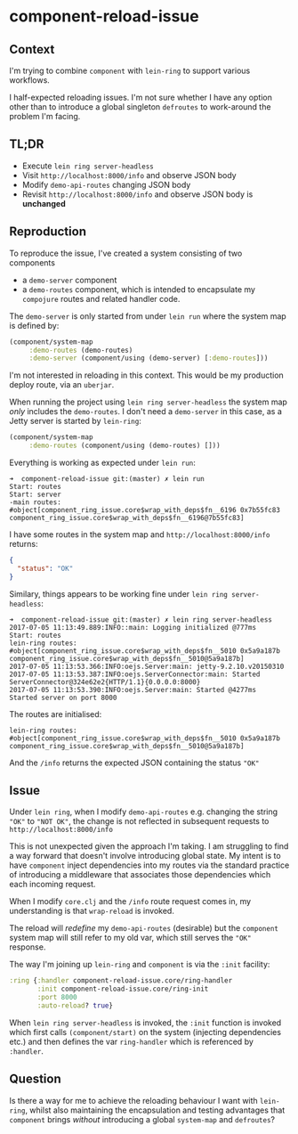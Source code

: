 # component-reload-issue

## Context
I'm trying to combine `component` with `lein-ring` to support various workflows.

I half-expected reloading issues. I'm not sure whether I have any option other than to introduce a global singleton `defroutes` to work-around the problem I'm facing.

## TL;DR

- Execute `lein ring server-headless`
- Visit `http://localhost:8000/info` and observe JSON body
- Modify `demo-api-routes` changing JSON body
- Revisit `http://localhost:8000/info` and observe JSON body is __unchanged__

## Reproduction

To reproduce the issue, I've created a system consisting of two components

- a `demo-server` component
- a `demo-routes` component, which is intended to encapsulate my `compojure` routes and related handler code.

The `demo-server` is only started from under `lein run` where the system map is defined by:

```clojure
(component/system-map
     :demo-routes (demo-routes)
     :demo-server (component/using (demo-server) [:demo-routes]))
```

I'm not interested in reloading in this context. This would be my production deploy route, via an `uberjar`.

When running the project using `lein ring server-headless` the system map *only* includes the `demo-routes`. I don't need a `demo-server` in this case, as a Jetty server is started by `lein-ring`:

```clojure
(component/system-map
     :demo-routes (component/using (demo-routes) []))
```

Everything is working as expected under `lein run`:

```
➜  component-reload-issue git:(master) ✗ lein run
Start: routes
Start: server
-main routes: #object[component_ring_issue.core$wrap_with_deps$fn__6196 0x7b55fc83 component_ring_issue.core$wrap_with_deps$fn__6196@7b55fc83]
```

I have some routes in the system map and `http://localhost:8000/info` returns:

```json
{
  "status": "OK"
}
```

Similary, things appears to be working fine under `lein ring server-headless`:

```
➜  component-reload-issue git:(master) ✗ lein ring server-headless
2017-07-05 11:13:49.889:INFO::main: Logging initialized @777ms
Start: routes
lein-ring routes: #object[component_ring_issue.core$wrap_with_deps$fn__5010 0x5a9a187b component_ring_issue.core$wrap_with_deps$fn__5010@5a9a187b]
2017-07-05 11:13:53.366:INFO:oejs.Server:main: jetty-9.2.10.v20150310
2017-07-05 11:13:53.387:INFO:oejs.ServerConnector:main: Started ServerConnector@324e62e2{HTTP/1.1}{0.0.0.0:8000}
2017-07-05 11:13:53.390:INFO:oejs.Server:main: Started @4277ms
Started server on port 8000
```

The routes are initialised:

```
lein-ring routes: #object[component_ring_issue.core$wrap_with_deps$fn__5010 0x5a9a187b component_ring_issue.core$wrap_with_deps$fn__5010@5a9a187b]
```

And the `/info` returns the expected JSON containing the status `"OK"`

## Issue

Under `lein ring`, when I modify `demo-api-routes` e.g. changing the string `"OK"` to `"NOT OK"`, the change is not reflected in subsequent requests to `http://localhost:8000/info`

This is not unexpected given the approach I'm taking. I am struggling to find a way forward that doesn't involve introducing global state. My intent is to have `component` inject dependencies into my routes via the standard practice of introducing a middleware that associates those dependencies which each incoming request.

When I modify `core.clj` and the `/info` route request comes in, my understanding is that `wrap-reload` is invoked.

The reload will *redefine* my `demo-api-routes` (desirable) but the `component` system map will still refer to my old var, which still serves the `"OK"` response.

The way I'm joining up `lein-ring` and `component` is via the `:init` facility:

```clojure
:ring {:handler component-reload-issue.core/ring-handler
       :init component-reload-issue.core/ring-init
       :port 8000
       :auto-reload? true}
```

When `lein ring server-headless` is invoked, the `:init` function is invoked which first calls `(component/start)` on the system (injecting dependencies etc.) and then defines the var `ring-handler` which is referenced by `:handler`.

## Question
Is there a way for me to achieve the reloading behaviour I want with `lein-ring`, whilst also maintaining the encapsulation and testing advantages that `component` brings *without* introducing a global `system-map` and `defroutes`?
